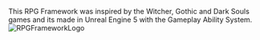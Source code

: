 This RPG Framework was inspired by the Witcher, Gothic and Dark Souls games and its made in Unreal Engine 5 with the Gameplay Ability System.
![RPGFrameworkLogo](https://github.com/user-attachments/assets/05eb96aa-b299-4dc4-9211-48be3d72237d)
